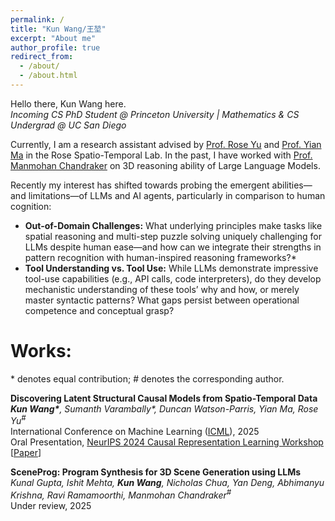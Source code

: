 ```yaml
---
permalink: /
title: "Kun Wang/王堃"
excerpt: "About me"
author_profile: true
redirect_from: 
  - /about/
  - /about.html
---
```


Hello there, Kun Wang here.\
*Incoming CS PhD Student @ Princeton University | Mathematics & CS Undergrad @ UC San Diego*

Currently, I am a research assistant advised by [Prof. Rose Yu](https://roseyu.com/) and [Prof. Yian Ma](https://sites.google.com/view/yianma/home) in the Rose Spatio-Temporal Lab. In the past, I have worked with [Prof. Manmohan Chandraker](https://cseweb.ucsd.edu/~mkchandraker/) on 3D reasoning ability of Large Language Models. 

Recently my interest has shifted towards probing the emergent abilities—and limitations—of LLMs and AI agents, particularly in comparison to human cognition:
- **Out-of-Domain Challenges:** What underlying principles make tasks like spatial reasoning and multi-step puzzle solving uniquely challenging for LLMs despite human ease—and how can we integrate their strengths in pattern recognition with human-inspired reasoning frameworks?*
- **Tool Understanding vs. Tool Use:** While LLMs demonstrate impressive tool-use capabilities (e.g., API calls, code interpreters), do they develop mechanistic understanding of these tools’ why and how, or merely master syntactic patterns? What gaps persist between operational competence and conceptual grasp?

Works:
======
\* denotes equal contribution; # denotes the corresponding author.

**Discovering Latent Structural Causal Models from Spatio-Temporal Data**\
***Kun Wang\***, Sumanth Varambally\*, Duncan Watson-Parris, Yian Ma, Rose Yu<sup>#</sup>*\
International Conference on Machine Learning ([ICML](https://icml.cc/)), 2025\
Oral Presentation, [NeurIPS 2024 Causal Representation Learning Workshop](https://crl-community.github.io/neurips24)\
\[[Paper](https://arxiv.org/abs/2411.05331)\]

**SceneProg: Program Synthesis for 3D Scene Generation using 
LLMs**\
*Kunal Gupta, Ishit Mehta, **Kun Wang**, Nicholas Chua, Yan Deng, Abhimanyu Krishna, Ravi Ramamoorthi, Manmohan Chandraker<sup>#</sup>*\
Under review, 2025

